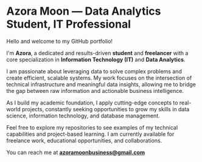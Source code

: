 # Azora Moon — Data Analytics Student, IT Professional

Hello and welcome to my GitHub portfolio! 

I'm **Azora**, a dedicated and results-driven **student** and **freelancer** with a core specialization in **Information Technology (IT)** and **Data Analytics**.

I am passionate about leveraging data to solve complex problems and create efficient, scalable systems. My work focuses on the intersection of technical infrastructure and meaningful data insights, allowing me to bridge the gap between raw information and actionable business intelligence.

As I build my academic foundation, I apply cutting-edge concepts to real-world projects, constantly seeking opportunities to grow my skills in data science, information technology, and database management.

Feel free to explore my repositories to see examples of my technical capabilities and project-based learning. I am currently available for freelance work, educational opportunities, and collaborations.

You can reach me at __**azoramoonbusiness@gmail.com**__
